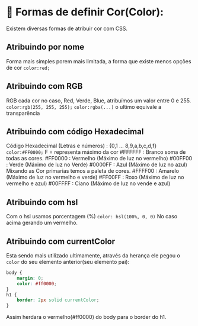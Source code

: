# 🎨 Formas de definir Cor(Color):
Existem diversas formas de atribuir cor com CSS.

## Atribuindo por nome

Forma mais simples porem mais limitada, a forma que existe menos opções de cor
`color:red;`

## Atribuindo com RGB

RGB cada cor no caso, Red, Verde, Blue, atribuímos um valor entre 0 e 255.
`color:rgb(255, 255, 255);`
`color:rgba(...)` o ultimo equivale a transparência

## Atribuindo com código Hexadecimal

Código Hexadecimal (Letras e números) : {0,1 ... 8,9,a,b,c,d,f}
`color:#FF0000;`
 F = representa máximo da cor
#FFFFFF : Branco soma de todas as cores.
#FF0000 : Vermelho (Máximo de luz no vermelho)
#00FF00 : Verde  (Máximo de luz no Verde)
#0000FF : Azul  (Máximo de luz no azul)
Mixando as Cor primarias temos a paleta de cores.
#FFFF00 : Amarelo (Máximo de luz no vermelho e verde)
#FF00FF : Roxo (Máximo de luz no vermelho e azul)
#00FFFF : Ciano  (Máximo de luz no vende e azul)

## Atribuindo com hsl

Com o hsl usamos porcentagem (%)
`color: hsl(100%, 0, 0)`
No caso acima gerando um vermelho.

## Atribuindo com currentColor
Esta sendo mais utilizado ultimamente, através da herança ele pegou o `color` do seu elemento anterior(seu elemento pai):
```css
body {
    margin: 0;
    color: #ff0000;
}
h1 {
    border: 2px solid currentColor;
}
```
Assim herdara o vermelho(#ff0000) do body para o border do h1.